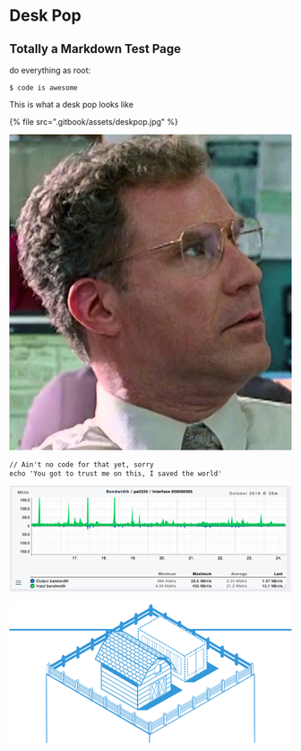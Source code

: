 # Desk Pop

## Totally a Markdown Test Page

do everything as root:

```text
$ code is awesome
```

This is what a desk pop looks like

{% file src=".gitbook/assets/deskpop.jpg" %}

![](.gitbook/assets/deskpop.jpg)

```text
// Ain't no code for that yet, sorry
echo 'You got to trust me on this, I saved the world'
```

![this is some bandwith being used for no reason at all](.gitbook/assets/2019-10-25_10-06-11.png)

![](.gitbook/assets/container.svg)

